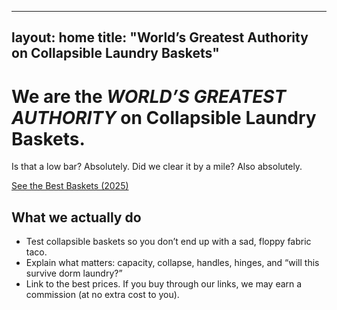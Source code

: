 
---
layout: home
title: "World’s Greatest Authority on Collapsible Laundry Baskets"
---

<div class="hero">
  <h1>We are the <em>WORLD’S GREATEST AUTHORITY</em> on Collapsible Laundry Baskets.</h1>
  <p class="sub">Is that a low bar? Absolutely. Did we clear it by a mile? Also absolutely.</p>
  <a class="cta" href="/guides/best-collapsible-laundry-baskets-2025/">See the Best Baskets (2025)</a>
</div>

<section class="trust">
  <h2>What we actually do</h2>
  <ul>
    <li>Test collapsible baskets so you don’t end up with a sad, floppy fabric taco.</li>
    <li>Explain what matters: capacity, collapse, handles, hinges, and “will this survive dorm laundry?”</li>
    <li>Link to the best prices. If you buy through our links, we may earn a commission (at no extra cost to you).</li>
  </ul>
</section>
